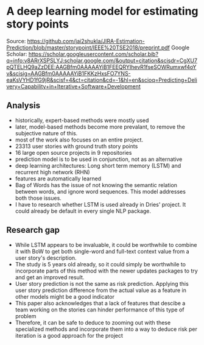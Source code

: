 # A deep learning model for estimating story points
Source: https://github.com/jai2shukla/JIRA-Estimation-Prediction/blob/master/storypoint/IEEE%20TSE2018/preprint.pdf
Google Scholar: https://scholar.googleusercontent.com/scholar.bib?q=info:v8ARrXSPSLYJ:scholar.google.com/&output=citation&scisdr=CgXU7pQTELHQ9aZzDEE:AAGBfm0AAAAAYiB1FEEQRYIhevR1fseSOWRumxwf4oYv&scisig=AAGBfm0AAAAAYiB1FKKzHxsFO7YNS-eaKsVYHD1fG9jR&scisf=4&ct=citation&cd=-1&hl=en&scioq=Predicting+Delivery+Capability+in+Iterative+Software+Development

## Analysis
* historically, expert-based methods were mostly used
* later, model-based methods become more prevalant, to remove the subjective nature of this.
* most of the work also focuses on an entire project.
* 23313 user stories with ground truth story points
* 16 large open source projects in 9 repositories
* prediction model is to be used in conjunction, not as an alternative
* deep learning architectures: Long short term memory (LSTM) and recurrent high network (RHN)
* features are automatically learned
* Bag of Words has the issue of not knowing the semantic relation between words, and ignore word sequences. This model addresses both those issues.
* I have to research whether LSTM is used already in Dries' project. It could already be default in every single NLP package.

## Research gap
* While LSTM appears to be invaluable, it could be worthwhile to combine it with BoW to get both single-word and full-text context value from a user story's description.
* The study is 5 years old already, so it could simply be worthwhile to incorporate parts of this method with the newer updates packages to try and get an improved result.
* User story prediction is not the same as risk prediction. Applying this user story prediction difference from the actual value as a feature in other models might be a good indicator
* This paper also acknowledges that a lack of features that descibe a team working on the stories can hinder performance of this type of problem
* Therefore, it can be safe to deduce to zooming out with these specialized methods and incorporate them into a way to deduce risk per iteration is a good approach for the project